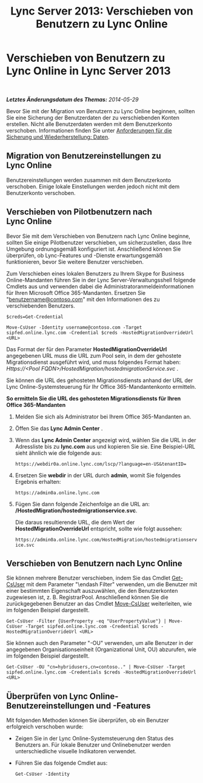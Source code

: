 ﻿---
title: 'Lync Server 2013: Verschieben von Benutzern zu Lync Online'
TOCTitle: Verschieben von Benutzern zu Lync Online
ms:assetid: 6a523c86-2eac-4fa4-973a-4406872c9a7d
ms:mtpsurl: https://technet.microsoft.com/de-de/library/JJ204969(v=OCS.15)
ms:contentKeyID: 49294294
ms.date: 06/01/2017
mtps_version: v=OCS.15
ms.translationtype: HT
---

# Verschieben von Benutzern zu Lync Online in Lync Server 2013

 

_**Letztes Änderungsdatum des Themas:** 2014-05-29_

Bevor Sie mit der Migration von Benutzern zu Lync Online beginnen, sollten Sie eine Sicherung der Benutzerdaten der zu verschiebenden Konten erstellen. Nicht alle Benutzerdaten werden mit dem Benutzerkonto verschoben. Informationen finden Sie unter [Anforderungen für die Sicherung und Wiederherstellung: Daten](lync-server-2013-backup-and-restoration-requirements-data.md).

## Migration von Benutzereinstellungen zu Lync Online

Benutzereinstellungen werden zusammen mit dem Benutzerkonto verschoben. Einige lokale Einstellungen werden jedoch nicht mit dem Benutzerkonto verschoben.

## Verschieben von Pilotbenutzern nach Lync Online

Bevor Sie mit dem Verschieben von Benutzern nach Lync Online beginne, sollten Sie einige Pilotbenutzer verschieben, um sicherzustellen, dass Ihre Umgebung ordnungsgemäß konfiguriert ist. Anschließend können Sie überprüfen, ob Lync-Features und -Dienste erwartungsgemäß funktionieren, bevor Sie weitere Benutzer verschieben.

Zum Verschieben eines lokalen Benutzers zu Ihrem Skype for Business Online-Mandanten führen Sie in der Lync Server-Verwaltungsshell folgende Cmdlets aus und verwenden dabei die Administratoranmeldeinformationen für Ihren Microsoft Office 365-Mandanten. Ersetzen Sie "benutzername@contoso.com" mit den Informationen des zu verschiebenden Benutzers.

    $creds=Get-Credential

    Move-CsUser -Identity username@contoso.com -Target sipfed.online.lync.com -Credential $creds -HostedMigrationOverrideUrl <URL>

Das Format der für den Parameter **HostedMigrationOverrideUrl** angegebenen URL muss die URL zum Pool sein, in dem der gehostete Migrationsdienst ausgeführt wird, und muss folgendes Format haben: *Https://\<Pool FQDN\>/HostedMigration/hostedmigrationService.svc* .

Sie können die URL des gehosteten Migrationsdiensts anhand der URL der Lync Online-Systemsteuerung für Ihr Office 365-Mandantenkonto ermitteln.

**So ermitteln Sie die URL des gehosteten Migrationsdiensts für Ihren Office 365-Mandanten**

1.  Melden Sie sich als Administrator bei Ihrem Office 365-Mandanten an.

2.  Öffen Sie das **Lync Admin Center** .

3.  Wenn das **Lync Admin Center** angezeigt wird, wählen Sie die URL in der Adressliste bis zu **lync.com** aus und kopieren Sie sie. Eine Beispiel-URL sieht ähnlich wie die folgende aus:
    
    `https://webdir0a.online.lync.com/lscp/?language=en-US&tenantID=`

4.  Ersetzen Sie **webdir** in der URL durch **admin**, womit Sie folgendes Ergebnis erhalten:
    
    `https://admin0a.online.lync.com`

5.  Fügen Sie dann folgende Zeichenfolge an die URL an: **/HostedMigration/hostedmigrationservice.svc**.
    
    Die daraus resultierende URL, die dem Wert der **HostedMigrationOverrideUrl** entspricht, sollte wie folgt aussehen:
    
    `https://admin0a.online.lync.com/HostedMigration/hostedmigrationservice.svc`

## Verschieben von Benutzern nach Lync Online

Sie können mehrere Benutzer verschieben, indem Sie das Cmdlet [Get-CsUser](get-csuser.md) mit dem Parameter "\\endash Filter" verwenden, um die Benutzer mit einer bestimmten Eigenschaft auszuwählen, die den Benutzerkonten zugewiesen ist, z. B. RegistrarPool. Anschließend können Sie die zurückgegebenen Benutzer an das Cmdlet [Move-CsUser](move-csuser.md) weiterleiten, wie im folgenden Beispiel dargestellt.

    Get-CsUser -Filter {UserProperty -eq "UserPropertyValue"} | Move-CsUser -Target sipfed.online.lync.com -Credential $creds -HostedMigrationOverrideUrl <URL>

Sie können auch den Parameter "-OU" verwenden, um alle Benutzer in der angegebenen Organisationseinheit (Organizational Unit, OU) abzurufen, wie im folgenden Beispiel dargestellt.

    Get-CsUser -OU "cn=hybridusers,cn=contoso.." | Move-CsUser -Target sipfed.online.lync.com -Credentials $creds -HostedMigrationOverrideUrl <URL>

## Überprüfen von Lync Online-Benutzereinstellungen und -Features

Mit folgenden Methoden können Sie überprüfen, ob ein Benutzer erfolgreich verschoben wurde:

  - Zeigen Sie in der Lync Online-Systemsteuerung den Status des Benutzers an. Für lokale Benutzer und Onlinebenutzer werden unterschiedliche visuelle Indikatoren verwendet.

  - Führen Sie das folgende Cmdlet aus:
    
        Get-CsUser -Identity

